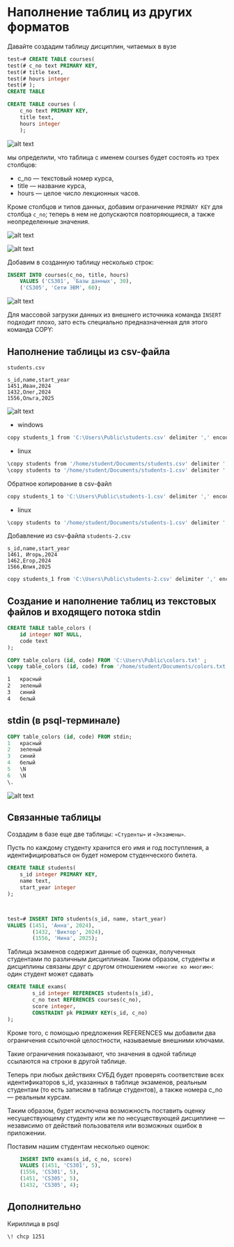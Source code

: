 
# Наполнение таблиц из других форматов

Давайте создадим таблицу дисциплин, читаемых в вузе

```sql
test=# CREATE TABLE courses(
test(# c_no text PRIMARY KEY,
test(# title text,
test(# hours integer
test(# );
CREATE TABLE
```


```sql
CREATE TABLE courses (
	c_no text PRIMARY KEY,
	title text,
	hours integer
	);

```


![alt text](img/image-2.png)



мы определили, что таблица с именем courses будет состоять из трех столбцов: 

* c_no — текстовый номер курса, 
* title — название курса, 
* hours — целое число лекционных часов.


Кроме столбцов и типов данных, добавим ограничение `PRIMARY KEY` для столбца `c_no`; теперь в нем не допускаются повторяющиеся, а также неопределенные значения.



![alt text](img/image-4.png)


![alt text](img/image-5.png)


Добавим в созданную таблицу несколько строк:

```sql
INSERT INTO courses(c_no, title, hours)
    VALUES ('CS301', 'Базы данных', 30),
    ('CS305', 'Сети ЭВМ', 60);

```

![alt text](img/image-6.png)

Для массовой загрузки данных из внешнего источника команда `INSERT` подходит плохо, зато есть специально предназначенная для этого команда COPY:


## Наполнение таблицы из csv-файла
`students.csv`

```csv
s_id,name,start_year
1451,Иван,2024
1432,Олег,2024
1556,Ольга,2025
```
![alt text](img/image-11.png)


* windows
```sh
copy students_1 from 'C:\Users\Public\students.csv' delimiter ',' encoding 'UTF-8' csv header;
```

* linux

```sh
\copy students from '/home/student/Documents/students.csv' delimiter ',' encoding 'utf-8' csv header;
\copy students to '/home/student/Documents/students-1.csv' delimiter ',' encoding 'utf-8' csv header;

```


Обратное копирование в csv-файл

``` sh
copy students_1 to 'C:\Users\Public\students-1.csv' delimiter ',' encoding 'UTF-8' csv header
```
* linux

```sh
\copy students to '/home/student/Documents/students-1.csv' delimiter ',' encoding 'utf-8' csv header;

```


Добавление из csv-файла
`students-2.csv`

```csv
s_id,name,start_year
1461, Игорь,2024
1462,Егор,2024
1566,Юлия,2025
```


```sh
copy students_1 from 'C:\Users\Public\students-2.csv' delimiter ',' encoding 'UTF-8' csv header;
```



## Создание и наполнение таблиц из текстовых файлов и входящего потока stdin 


```sql
CREATE TABLE table_colors (
    id integer NOT NULL,
    code text
);

COPY table_colors (id, code) FROM 'C:\Users\Public\colors.txt' ;
\copy table_colors (id, code) from '/home/student/Documents/colors.txt';

```

```txt
1	красный
2	зеленый
3	синий
4	белый
```

## stdin (в psql-терминале) 

```sql
COPY table_colors (id, code) FROM stdin;
1	красный
2	зеленый
3	синий
4	белый
5	\N
6	\N
\.
```

![alt text](img/image-8.png)



## Связанные таблицы

Создадим в базе еще две таблицы: `«Студенты»` и `«Экзамены»`. 

Пусть по каждому студенту хранится его имя и год поступления, а идентифицироваться он будет номером студенческого билета.

```sql
CREATE TABLE students(
    s_id integer PRIMARY KEY,
    name text,
    start_year integer
);



test=# INSERT INTO students(s_id, name, start_year)
VALUES (1451, 'Анна', 2024),
        (1432, 'Виктор', 2024),
        (1556, 'Нина', 2025);
```

Таблица экзаменов содержит данные об оценках, полученных студентами по различным дисциплинам. 
Таким образом, студенты и дисциплины связаны друг с другом отношением `«многие ко многим»`: один студент может сдавать

```sql
CREATE TABLE exams(
        s_id integer REFERENCES students(s_id),
        c_no text REFERENCES courses(c_no),
        score integer,
        CONSTRAINT pk PRIMARY KEY(s_id, c_no)
);
```

Кроме того, с помощью предложения REFERENCES мы добавили два ограничения ссылочной целостности, называемые внешними ключами. 

Такие ограничения показывают, что значения в одной таблице ссылаются на строки в другой таблице.

Теперь при любых действиях СУБД будет проверять соответствие всех идентификаторов s_id, указанных в таблице экзаменов, реальным студентам (то есть записям в таблице студентов), а также номера c_no — реальным курсам.

Таким образом, будет исключена возможность поставить оценку несуществующему студенту или же по несуществующей дисциплине — независимо от действий пользователя или возможных ошибок в приложении.


Поставим нашим студентам несколько оценок:

```sql 
    INSERT INTO exams(s_id, c_no, score)
    VALUES (1451, 'CS301', 5),
    (1556, 'CS301', 5),
    (1451, 'CS305', 5),
    (1432, 'CS305', 4);
```


## Дополнительно

Кириллица в psql
```sh
\! chcp 1251
```
